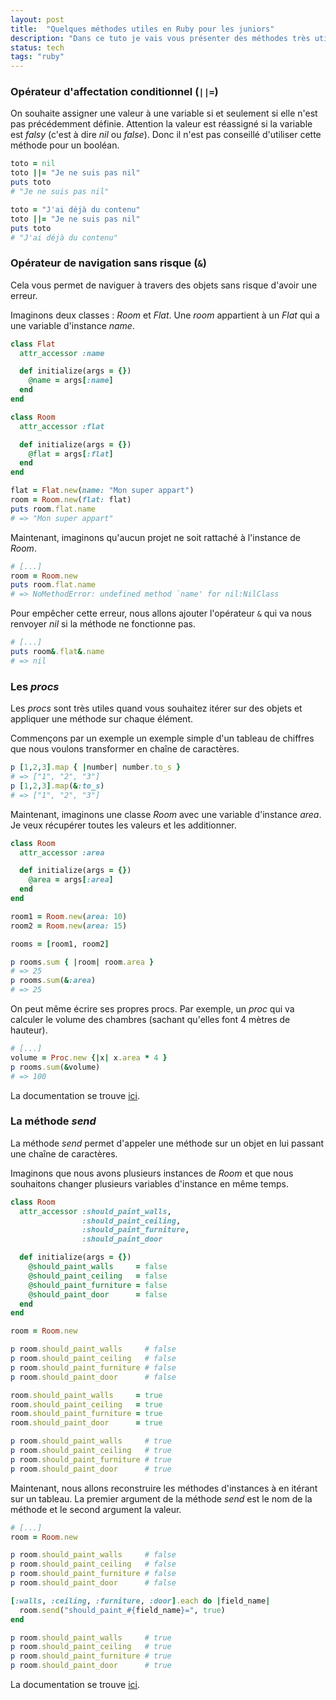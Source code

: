 ```yaml
---
layout: post
title:  "Quelques méthodes utiles en Ruby pour les juniors"
description: "Dans ce tuto je vais vous présenter des méthodes très utiles que j'utilise tous les jours en Ruby"
status: tech
tags: "ruby"
---
```


### Opérateur d'affectation conditionnel (`||=`)

On souhaite assigner une valeur à une variable si et seulement si elle n'est pas précédemment définie. Attention la valeur est réassigné si la variable est *falsy* (c'est à dire *nil* ou *false*). Donc il n'est pas conseillé d'utiliser cette méthode pour un booléan.

```ruby
toto = nil
toto ||= "Je ne suis pas nil"
puts toto
# "Je ne suis pas nil"

toto = "J'ai déjà du contenu"
toto ||= "Je ne suis pas nil"
puts toto
# "J'ai déjà du contenu"
```

### Opérateur de navigation sans risque (`&`)

Cela vous permet de naviguer à travers des objets sans risque d'avoir une erreur.

Imaginons deux classes : *Room* et *Flat*. Une *room* appartient à un *Flat* qui a une variable d'instance *name*.

```ruby
class Flat
  attr_accessor :name

  def initialize(args = {})
    @name = args[:name]
  end
end

class Room
  attr_accessor :flat

  def initialize(args = {})
    @flat = args[:flat]
  end
end

flat = Flat.new(name: "Mon super appart")
room = Room.new(flat: flat)
puts room.flat.name
# => "Mon super appart"
```

Maintenant, imaginons qu'aucun projet ne soit rattaché à l'instance de *Room*.

```ruby
# [...]
room = Room.new
puts room.flat.name
# => NoMethodError: undefined method `name' for nil:NilClass
```

Pour empêcher cette erreur, nous allons ajouter l'opérateur `&` qui va nous renvoyer *nil* si la méthode ne fonctionne pas.

```ruby
# [...]
puts room&.flat&.name
# => nil
```

### Les *procs*

Les *procs* sont très utiles quand vous souhaitez itérer sur des objets et appliquer une méthode sur chaque élément.

Commençons par un exemple un exemple simple d'un tableau de chiffres que nous voulons transformer en chaîne de caractères.

```ruby
p [1,2,3].map { |number| number.to_s }
# => ["1", "2", "3"]
p [1,2,3].map(&:to_s)
# => ["1", "2", "3"]
```

Maintenant, imaginons une classe *Room* avec une variable d'instance *area*. Je veux récupérer toutes les valeurs et les additionner.

```ruby
class Room
  attr_accessor :area

  def initialize(args = {})
    @area = args[:area]
  end
end

room1 = Room.new(area: 10)
room2 = Room.new(area: 15)

rooms = [room1, room2]

p rooms.sum { |room| room.area }
# => 25
p rooms.sum(&:area)
# => 25
```

On peut même écrire ses propres procs. Par exemple, un *proc* qui va calculer le volume des chambres (sachant qu'elles font 4 mètres de hauteur).

```ruby
# [...]
volume = Proc.new {|x| x.area * 4 }
p rooms.sum(&volume)
# => 100
```

La documentation se trouve <a href="https://ruby-doc.org/core-2.7.1/Proc.html" class="underlined" target="_blank">ici</a>.

### La méthode *send*

La méthode *send* permet d'appeler une méthode sur un objet en lui passant une chaîne de caractères.

Imaginons que nous avons plusieurs instances de *Room* et que nous souhaitons changer plusieurs variables d'instance en même temps.

```ruby
class Room
  attr_accessor :should_paint_walls,
                :should_paint_ceiling,
                :should_paint_furniture,
                :should_paint_door

  def initialize(args = {})
    @should_paint_walls     = false
    @should_paint_ceiling   = false
    @should_paint_furniture = false
    @should_paint_door      = false
  end
end

room = Room.new

p room.should_paint_walls     # false
p room.should_paint_ceiling   # false
p room.should_paint_furniture # false
p room.should_paint_door      # false

room.should_paint_walls     = true
room.should_paint_ceiling   = true
room.should_paint_furniture = true
room.should_paint_door      = true

p room.should_paint_walls     # true
p room.should_paint_ceiling   # true
p room.should_paint_furniture # true
p room.should_paint_door      # true
```

Maintenant, nous allons reconstruire les méthodes d'instances à en itérant sur un tableau. La premier argument de la méthode *send* est le nom de la méthode et le second argument la valeur.

```ruby
# [...]
room = Room.new

p room.should_paint_walls     # false
p room.should_paint_ceiling   # false
p room.should_paint_furniture # false
p room.should_paint_door      # false

[:walls, :ceiling, :furniture, :door].each do |field_name|
  room.send("should_paint_#{field_name}=", true)
end

p room.should_paint_walls     # true
p room.should_paint_ceiling   # true
p room.should_paint_furniture # true
p room.should_paint_door      # true
```

La documentation se trouve <a href="https://apidock.com/ruby/Object/send" class="underlined" target="_blank">ici</a>.
